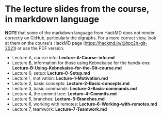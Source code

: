 # The lecture slides from the course, in markdown language

**NOTE** that some of the markdown language from HackMD does not render correctly on GitHub, particularly the digraphs. For a more correct view, look at them on the course's HackMD page (https://hackmd.io/@hpc2n-git-2021) or use the PDF version. 

* Lecture A, course info: **Lecture-A-Course-info.md**
* Lecture B, information for those using Kebnekaise for the hands-ons: **Lecture-B-Using-Kebnekaise-for-the-Git-course.md**
* Lecture 0, setup: **Lecture-0-Setup.md**
* Lecture 1, motivation: **Lecture-1-Motivation.md**
* Lecture 2, basic concepts: **Lecture-2-Basic-concepts.md**
* Lecture 3, basic commands: **Lecture-3-Basic-commands.md**
* Lecture 4, the commit tree: **Lecture-4-Commits.md**
* Lecture 5, branches: **Lecture-5-Branches.md**
* Lecture 6, working with remotes: **Lecture-6-Working-with-remotes.md**
* Lecture 7, teamwork: **Lecture-7-Teamwork.md**

